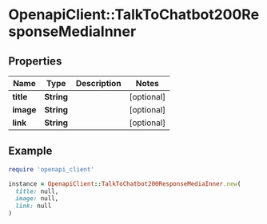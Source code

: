 # OpenapiClient::TalkToChatbot200ResponseMediaInner

## Properties

| Name | Type | Description | Notes |
| ---- | ---- | ----------- | ----- |
| **title** | **String** |  | [optional] |
| **image** | **String** |  | [optional] |
| **link** | **String** |  | [optional] |

## Example

```ruby
require 'openapi_client'

instance = OpenapiClient::TalkToChatbot200ResponseMediaInner.new(
  title: null,
  image: null,
  link: null
)
```


